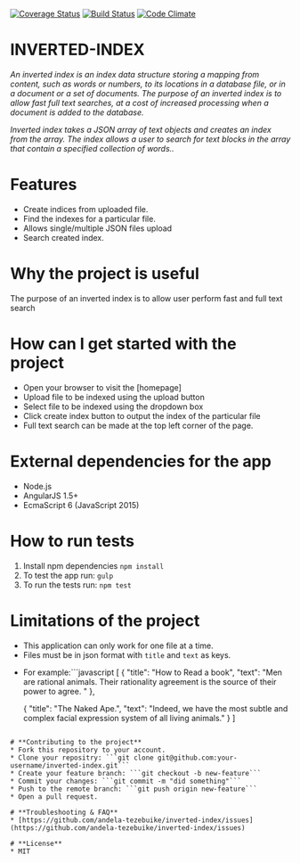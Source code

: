 [![Coverage Status](https://coveralls.io/repos/github/andela-tezebuike/inverted-index/badge.svg?branch=master)](https://coveralls.io/github/andela-tezebuike/inverted-index?branch=master)
[![Build Status](https://travis-ci.org/andela-tezebuike/inverted-index.svg?branch=master)](https://travis-ci.org/andela-tezebuike/inverted-index)
[![Code Climate](https://codeclimate.com/github/andela-tezebuike/inverted-index/badges/gpa.svg)](https://codeclimate.com/github/andela-tezebuike/inverted-index)

# **INVERTED-INDEX**
*An inverted index is an index data structure storing a mapping from content, such as words or numbers, to its locations in a database file, or in a document or a set of documents. The purpose of an inverted index is to allow fast full text searches, at a cost of increased processing when a document is added to the database.*

*Inverted index takes a JSON array of text objects and creates an index from the array. The index allows a user to search for text blocks in the array that contain a specified collection of words..*

# **Features**
* Create indices from uploaded file.
* Find the indexes for a particular file.
* Allows single/multiple JSON files upload
* Search created index.

# **Why the project is useful**
The purpose of an inverted index is to allow user perform fast and full text search

# **How can I get started with the project**
* Open your browser to visit the [homepage]
* Upload file to be indexed using the upload button
* Select file to be indexed using the dropdown box
* Click create index button to output the index of the particular file
* Full text search can be made at the top left corner of the page.

# **External dependencies for the app**
* Node.js
* AngularJS 1.5+
* EcmaScript 6 (JavaScript 2015)

# **How to run tests**
1. Install npm dependencies ```npm install```
2. To test the app run: ```gulp```
3. To run the tests run: ```npm test```

# **Limitations of the project**
* This application can only work for one file at a time.
* Files must be in json format with ```title``` and ```text``` as keys.
- For example:\```javascript
[
  {
    "title": "How to Read a book",
    "text": "Men are rational animals. Their rationality agreement is the source of their power to agree. "
  },

  {
    "title": "The Naked Ape.",
    "text": "Indeed, we have the most subtle and complex facial expression system of all living animals."
  }
]
```

# **Contributing to the project**
* Fork this repository to your account.
* Clone your repositry: ```git clone git@github.com:your-username/inverted-index.git```
* Create your feature branch: ```git checkout -b new-feature```
* Commit your changes: ```git commit -m "did something"```
* Push to the remote branch: ```git push origin new-feature```
* Open a pull request.

# **Troubleshooting & FAQ**
* [https://github.com/andela-tezebuike/inverted-index/issues](https://github.com/andela-tezebuike/inverted-index/issues)

# **License**
* MIT